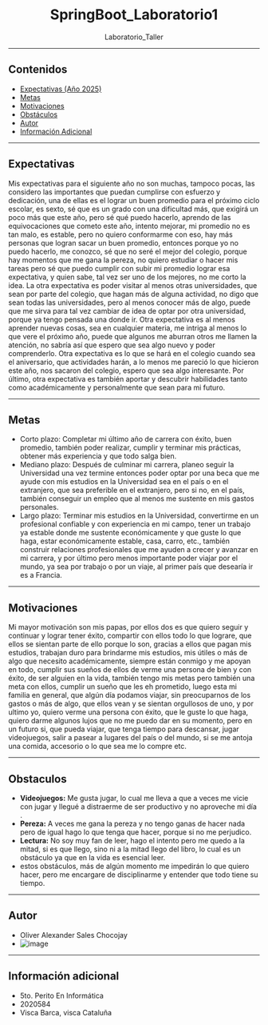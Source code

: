 <h1 align="center">SpringBoot_Laboratorio1</h1>
<p align="center"> Laboratorio_Taller</p>

---
## Contenidos


- [Expectativas (Año 2025)](#expectativas)
- [Metas](#metas)
- [Motivaciones](#motivaciones)
- [Obstáculos](#obstaculos)
- [Autor](#autor)
- [Información Adicional](#información-adicional)

---
## Expectativas


Mis expectativas para el siguiente año no son muchas, tampoco pocas, las considero las importantes que puedan cumplirse con esfuerzo y dedicación, una de ellas es el lograr un buen promedio para el próximo ciclo escolar, es sexto, sé que es un grado con una dificultad más, que exigirá un poco más que este año, pero sé qué puedo hacerlo, aprendo de las equivocaciones que cometo este año, intento mejorar, mi promedio no es tan malo, es estable, pero no quiero conformarme con eso, hay más personas que logran sacar un buen promedio,  entonces porque yo no puedo hacerlo, me conozco, sé que no seré el mejor del colegio, porque hay momentos que me gana la pereza, no quiero estudiar o hacer mis tareas pero sé que puedo cumplir con subir mi promedio lograr esa expectativa, y quien sabe, tal vez ser uno de los mejores, no me corto la idea.
La otra expectativa es poder visitar al menos otras universidades, que sean por parte del colegio, que hagan más de alguna actividad, no digo que sean todas las universidades, pero al menos conocer más de algo, puede que me sirva para tal vez cambiar de idea de optar por otra universidad, porque ya tengo pensada una donde ir.
Otra expectativa es al menos aprender nuevas cosas, sea en cualquier materia, me intriga al menos lo que vere el próximo año, puede que algunos me aburran otros me llamen la atención, no sabría así que espero que sea algo nuevo y poder comprenderlo.
Otra expectativa es lo que se hará en el colegio cuando sea el aniversario, que actividades harán, a lo menos me pareció lo que hicieron este año, nos sacaron del colegio, espero que sea algo interesante.
Por último, otra expectativa es también aportar y descubrir habilidades tanto como académicamente y personalmente que sean para mi futuro.


---
## Metas


- Corto plazo: Completar mi último año de carrera con éxito, buen promedio, también poder realizar, cumplir y terminar mis prácticas, obtener más experiencia y que todo salga bien.
- Mediano plazo: Después de culminar mi carrera, planeo seguir la Universidad una vez termine entonces poder optar por una beca que me ayude con mis estudios en la Universidad sea en el país o en el extranjero, que sea preferible en el extranjero, pero si no, en el país, también conseguir un empleo que al menos me sustente en mis gastos personales.
- Largo plazo: Terminar mis estudios en la Universidad, convertirme en un profesional confiable y con experiencia en mi campo, tener un trabajo ya estable donde me sustente económicamente y que guste lo que haga, estar económicamente estable, casa, carro, etc., también construir relaciones profesionales que me ayuden a crecer y avanzar en mi carrera, y por último pero menos importante poder viajar por el mundo, ya sea por trabajo o por un viaje, al primer país que desearía ir es a Francia.


---
## Motivaciones


Mi mayor motivación son mis papas, por ellos dos es que quiero seguir y continuar y lograr tener éxito, compartir con ellos todo lo que lograre, que ellos se sientan parte de ello porque lo son, gracias a ellos que pagan mis estudios, trabajan duro para brindarme mis estudios, mis útiles o más de algo que necesito académicamente, siempre están conmigo y me apoyan en todo, cumplir sus sueños de ellos de verme una persona de bien y con éxito, de ser alguien en la vida, también tengo mis metas pero también una meta con ellos, cumplir un sueño que les eh prometido, luego esta mi familia en general, que algún día podamos viajar, sin preocuparnos de los gastos o más de algo, que ellos vean y se sientan orgullosos de uno, y por ultimo yo, quiero verme una persona con éxito, que le guste lo que haga, quiero darme algunos lujos que no me puedo dar en su momento, pero en un futuro si, que pueda viajar, que tenga tiempo para descansar, jugar videojuegos, salir a pasear a lugares del país o del mundo, si se me antoja una comida, accesorio o lo que sea me lo compre etc.


---
## Obstaculos



- **Videojuegos:** Me gusta jugar, lo cual me lleva a que a veces me vicie con jugar y llegué a distraerme de ser productivo  y no aproveche mi día .
- **Pereza:** A veces me gana la pereza y no tengo ganas de hacer nada  pero de igual hago lo que tenga que hacer, porque si no me perjudico.
- **Lectura:** No soy muy fan de leer, hago el intento pero me quedo a la mitad, si es que llego, sino ni a la mitad llego del libro, lo cual es un obstáculo ya que en la vida es esencial leer.
- estos obstáculos, más de algún momento me impedirán lo que quiero hacer, pero me encargare de disciplinarme y entender que todo tiene su tiempo.
 
---
## Autor


- Oliver Alexander Sales Chocojay
- ![image](https://github.com/user-attachments/assets/4a79c719-0eee-4f19-92ba-ec17d65a7174)



---
## Información adicional


- 5to. Perito En Informática
- 2020584
- Visca Barca, visca Cataluña

